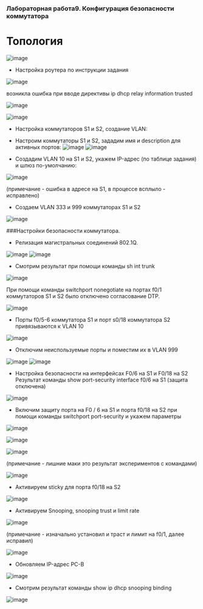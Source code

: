 ### Лабораторная работа9. Конфигурация безопасности коммутатора

# Топология

![image](https://user-images.githubusercontent.com/89464074/175300599-a117a12b-ffc0-4a94-bdc4-5b4e54e7f91a.png)

- Настройка роутера по инструкции задания

![image](https://user-images.githubusercontent.com/89464074/175353616-c451c2fb-f7fc-43fd-a418-bb19414b876e.png)

возникла ошибка при вводе директивы ip dhcp relay information trusted

![image](https://user-images.githubusercontent.com/89464074/175353761-f28b73a2-0ebe-4ce8-84b1-30bcf12d9d7a.png)


![image](https://user-images.githubusercontent.com/89464074/175290138-5ea59640-70de-41d8-bdc7-1584dc4794c9.png)


- Настройка коммутаторов S1 и S2, создание VLAN:
- Настроим коммутаторы S1 и S2, зададим имя и description для активных портов:
![image](https://user-images.githubusercontent.com/89464074/175304862-5bc8ceb7-5322-47e1-bcd1-00d99f4e1448.png)
![image](https://user-images.githubusercontent.com/89464074/175354974-2646f8e3-2828-4a07-82bd-a276d28a6579.png)

- Создадим VLAN 10 на S1 и S2, укажем IP-адрес (по таблице задания) и шлюз по-умолчанию:

![image](https://user-images.githubusercontent.com/89464074/175356680-72221ee6-451f-42dd-af0b-693d61a0b596.png)

(примечание - ошибка в адресе на S1, в процессе всплыло - исправлено)

- Создаем VLAN 333 и 999 коммутаторах S1 и S2

![image](https://user-images.githubusercontent.com/89464074/175360187-4beb0b6b-7da0-4c07-8fb9-09de7233194f.png)

###Настройки безопасности коммутатора.

- Релизация магистральных соединений 802.1Q.

![image](https://user-images.githubusercontent.com/89464074/175363417-c96dec9b-3da4-4d7a-bda7-75b781f15e56.png)
![image](https://user-images.githubusercontent.com/89464074/175363533-e2e45741-c2bc-445d-8be4-9b4abb9c7da1.png)

- Смотрим результат при помощи команды sh int trunk

![image](https://user-images.githubusercontent.com/89464074/175363996-5dd94f2f-708d-4ef2-9753-879239f6d4f8.png)

При помощи команды switchport nonegotiate на портах f0/1 коммутаторов S1 и S2 было отключено согласование DTP.

![image](https://user-images.githubusercontent.com/89464074/175366136-fa1453f3-7f71-4793-8275-5b61e1f513ad.png)

- Порты f0/5-6 коммутатора S1 и порт s0/18 коммутатора S2 привязываются к VLAN 10

![image](https://user-images.githubusercontent.com/89464074/175367552-07b616da-b947-4602-b8bd-c156ea2d1a45.png)

- Отключим неиспользуемые порты и поместим их в VLAN 999

![image](https://user-images.githubusercontent.com/89464074/175369276-be8f0d8e-c194-464d-8ed5-1e3edbc630c9.png)
![image](https://user-images.githubusercontent.com/89464074/175369491-d756e170-c856-44f1-b274-94568b6216a4.png)

- Настройка безопасности на интерфейсах F0/6 на S1 и F0/18 на S2
Результат команды show port-security interface f0/6  на S1 (защита отключена)

![image](https://user-images.githubusercontent.com/89464074/175371834-5575221c-545c-4c70-8a85-4161dfea078e.png)

- Включим защиту порта на F0 / 6 на S1 и порта f0/18 на S2 при помощи команды switchport port-security и укажем параметры

![image](https://user-images.githubusercontent.com/89464074/175383118-36089c39-7422-44e7-b05f-6fc9ca6a7ade.png)

![image](https://user-images.githubusercontent.com/89464074/175384890-990b7527-e13c-400c-9cb6-46b1627702f9.png)

![image](https://user-images.githubusercontent.com/89464074/175383719-d7e3ef90-363a-4e3a-b931-9945e69a2663.png)

(примечание - лишние маки это результат экспериментов с командами)

![image](https://user-images.githubusercontent.com/89464074/175383944-6c8fafbc-ba50-4d6c-aa8c-fffdb60d63c7.png)

- Активируем sticky для порта f0/18 на S2

![image](https://user-images.githubusercontent.com/89464074/175384293-7a7b3e33-8d37-480f-9b31-ac75957df93a.png)

- Активируем Snooping, snooping trust и limit rate

![image](https://user-images.githubusercontent.com/89464074/175387524-c8f726dd-c863-4cc6-8840-c0eb95df6c51.png)

(примечание - изначально установил и траст и лимит на f0/1, далее исправил)

![image](https://user-images.githubusercontent.com/89464074/175388780-d5b1ea9c-bf2a-471c-b76e-6974d6931bf4.png)

- Обновляем IP-адрес PC-B

![image](https://user-images.githubusercontent.com/89464074/175395591-e04f1b70-6369-43d0-972b-7b282559edcb.png)

- Смотрим результат команды show ip dhcp snooping binding 

![image](https://user-images.githubusercontent.com/89464074/175399028-b44dce43-0839-476c-a697-c9502cd62142.png)







